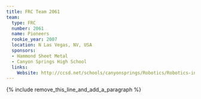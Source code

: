 ```yaml
---
title: FRC Team 2061
team:
  type: FRC
  number: 2061
  name: Pioneers
  rookie_year: 2007
  location: N Las Vegas, NV, USA
  sponsors:
  - Hammond Sheet Metal
  - Canyon Springs High School
  links:
    Website: http://ccsd.net/schools/canyonsprings/Robotics/Robotics-index.html
---
```


{% include remove_this_line_and_add_a_paragraph %}